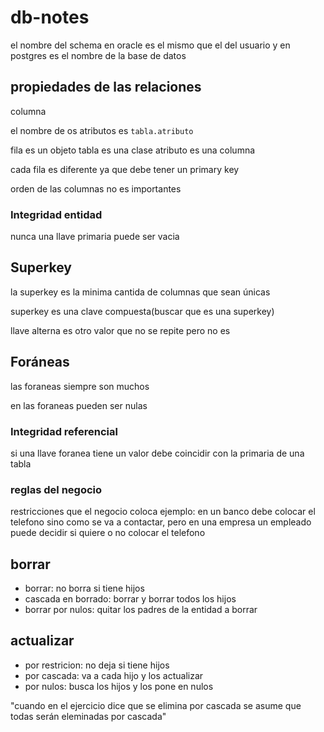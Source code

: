 # db-notes

el nombre del schema en oracle es el mismo que el del usuario y en postgres es el nombre de la base de datos

## propiedades de las relaciones

columna

el nombre de os atributos es `tabla.atributo`

fila es un objeto
tabla es una clase
atributo es una columna

cada fila es diferente ya que debe tener un primary key

orden de las columnas no es importantes

### Integridad entidad

nunca una llave primaria puede ser vacia

## Superkey

la superkey es la minima cantida de columnas que sean únicas

superkey es una clave compuesta(buscar que es una superkey)

llave alterna es otro valor que no se repite pero no es

## Foráneas

las foraneas siempre son muchos

en las foraneas pueden ser nulas

### Integridad referencial

si una llave foranea tiene un valor debe coincidir con la primaria de una tabla

### reglas del negocio

restricciones que el negocio coloca ejemplo: en un banco debe colocar el telefono sino como se va a contactar, pero en una empresa un empleado puede decidir si quiere o no colocar el telefono

## borrar

- borrar: no borra si tiene hijos
- cascada en borrado: borrar y borrar todos los hijos
- borrar por nulos: quitar los padres de la entidad a borrar
  
## actualizar

- por restricion: no deja si tiene hijos
- por cascada: va a cada hijo y los actualizar
- por nulos: busca los hijos y los pone en nulos

"cuando en el ejercicio dice que se elimina por cascada se asume que todas serán eleminadas por cascada"
